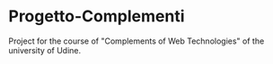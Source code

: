Progetto-Complementi
====================

Project for the course of "Complements of Web Technologies" of the university of Udine.
